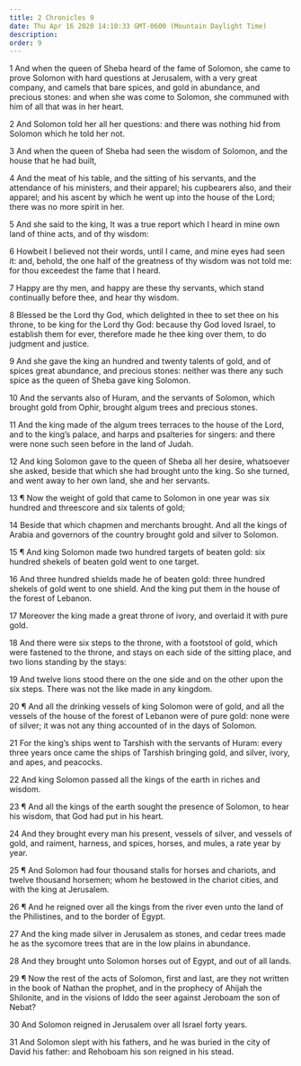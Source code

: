 ```yaml
---
title: 2 Chronicles 9
date: Thu Apr 16 2020 14:10:33 GMT-0600 (Mountain Daylight Time)
description: 
order: 9
---
```


<p>
  1 And when the queen of Sheba heard of the fame of Solomon, she came to prove
  Solomon with hard questions at Jerusalem, with a very great company, and
  camels that bare spices, and gold in abundance, and precious stones: and when
  she was come to Solomon, she communed with him of all that was in her heart.
</p>
<p>
  2 And Solomon told her all her questions: and there was nothing hid from
  Solomon which he told her not.
</p>
<p>
  3 And when the queen of Sheba had seen the wisdom of Solomon, and the house
  that he had built,
</p>
<p>
  4 And the meat of his table, and the sitting of his servants, and the
  attendance of his ministers, and their apparel; his cupbearers also, and their
  apparel; and his ascent by which he went up into the house of the Lord; there
  was no more spirit in her.
</p>
<p>
  5 And she said to the king, It was a true report which I heard in mine own
  land of thine acts, and of thy wisdom:
</p>
<p>
  6 Howbeit I believed not their words, until I came, and mine eyes had seen it:
  and, behold, the one half of the greatness of thy wisdom was not told me: for
  thou exceedest the fame that I heard.
</p>
<p>
  7 Happy are thy men, and happy are these thy servants, which stand continually
  before thee, and hear thy wisdom.
</p>
<p>
  8 Blessed be the Lord thy God, which delighted in thee to set thee on his
  throne, to be king for the Lord thy God: because thy God loved Israel, to
  establish them for ever, therefore made he thee king over them, to do judgment
  and justice.
</p>
<p>
  9 And she gave the king an hundred and twenty talents of gold, and of spices
  great abundance, and precious stones: neither was there any such spice as the
  queen of Sheba gave king Solomon.
</p>
<p>
  10 And the servants also of Huram, and the servants of Solomon, which brought
  gold from Ophir, brought algum trees and precious stones.
</p>
<p>
  11 And the king made of the algum trees terraces to the house of the Lord, and
  to the king&#x2019;s palace, and harps and psalteries for singers: and there
  were none such seen before in the land of Judah.
</p>
<p>
  12 And king Solomon gave to the queen of Sheba all her desire, whatsoever she
  asked, beside that which she had brought unto the king. So she turned, and
  went away to her own land, she and her servants.
</p>
<p>
  13 &#xB6; Now the weight of gold that came to Solomon in one year was six
  hundred and threescore and six talents of gold;
</p>
<p>
  14 Beside that which chapmen and merchants brought. And all the kings of
  Arabia and governors of the country brought gold and silver to Solomon.
</p>
<p>
  15 &#xB6; And king Solomon made two hundred targets of beaten gold: six
  hundred shekels of beaten gold went to one target.
</p>
<p>
  16 And three hundred shields made he of beaten gold: three hundred shekels of
  gold went to one shield. And the king put them in the house of the forest of
  Lebanon.
</p>
<p>
  17 Moreover the king made a great throne of ivory, and overlaid it with pure
  gold.
</p>
<p>
  18 And there were six steps to the throne, with a footstool of gold, which
  were fastened to the throne, and stays on each side of the sitting place, and
  two lions standing by the stays:
</p>
<p>
  19 And twelve lions stood there on the one side and on the other upon the six
  steps. There was not the like made in any kingdom.
</p>
<p>
  20 &#xB6; And all the drinking vessels of king Solomon were of gold, and all
  the vessels of the house of the forest of Lebanon were of pure gold: none were
  of silver; it was not any thing accounted of in the days of Solomon.
</p>
<p>
  21 For the king&#x2019;s ships went to Tarshish with the servants of Huram:
  every three years once came the ships of Tarshish bringing gold, and silver,
  ivory, and apes, and peacocks.
</p>
<p>
  22 And king Solomon passed all the kings of the earth in riches and wisdom.
</p>
<p>
  23 &#xB6; And all the kings of the earth sought the presence of Solomon, to
  hear his wisdom, that God had put in his heart.
</p>
<p>
  24 And they brought every man his present, vessels of silver, and vessels of
  gold, and raiment, harness, and spices, horses, and mules, a rate year by
  year.
</p>
<p>
  25 &#xB6; And Solomon had four thousand stalls for horses and chariots, and
  twelve thousand horsemen; whom he bestowed in the chariot cities, and with the
  king at Jerusalem.
</p>
<p>
  26 &#xB6; And he reigned over all the kings from the river even unto the land
  of the Philistines, and to the border of Egypt.
</p>
<p>
  27 And the king made silver in Jerusalem as stones, and cedar trees made he as
  the sycomore trees that are in the low plains in abundance.
</p>
<p>
  28 And they brought unto Solomon horses out of Egypt, and out of all lands.
</p>
<p>
  29 &#xB6; Now the rest of the acts of Solomon, first and last, are they not
  written in the book of Nathan the prophet, and in the prophecy of Ahijah the
  Shilonite, and in the visions of Iddo the seer against Jeroboam the son of
  Nebat?
</p>
<p>30 And Solomon reigned in Jerusalem over all Israel forty years.</p>
<p>
  31 And Solomon slept with his fathers, and he was buried in the city of David
  his father: and Rehoboam his son reigned in his stead.
</p>
